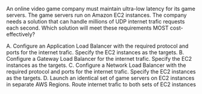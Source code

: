 An online video game company must maintain ultra-low latency for its game servers. The game servers run on Amazon EC2 instances. The company needs a solution that can handle millions of UDP internet trafic requests each second. Which solution will meet these requirements MOST cost-effectively? 

A. Configure an Application Load Balancer with the required protocol and ports for the internet trafic. Specify the EC2 instances as the targets. 
B. Configure a Gateway Load Balancer for the internet trafic. Specify the EC2 instances as the targets. 
C. Configure a Network Load Balancer with the required protocol and ports for the internet trafic. Specify the EC2 instances as the targets. 
D. Launch an identical set of game servers on EC2 instances in separate AWS Regions. Route internet trafic to both sets of EC2 instances